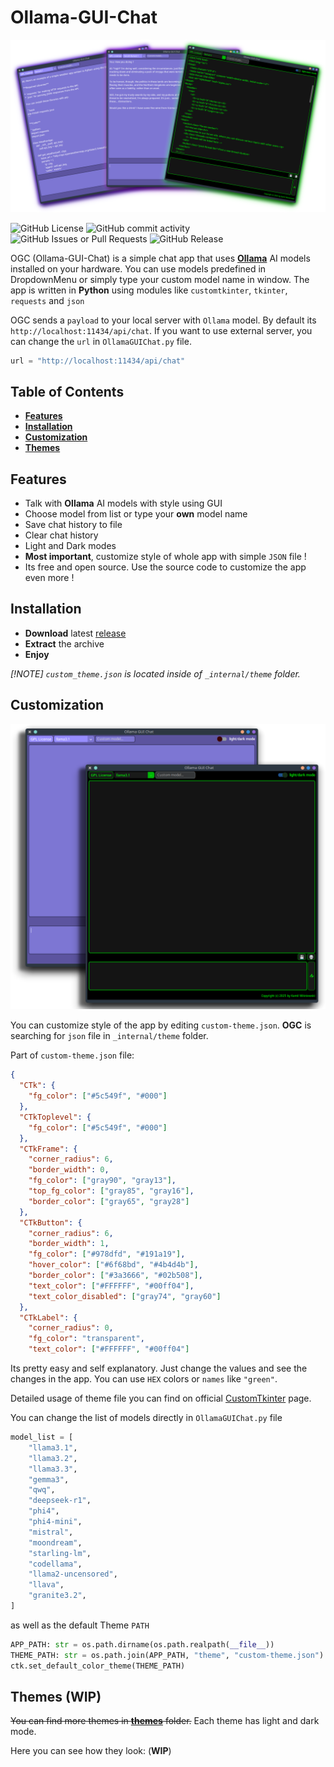 
# Ollama-GUI-Chat

![OGC default colors photo](src/Ollama_default_colors2.png)

![GitHub License](https://img.shields.io/github/license/tomteipl/Ollama-GUI-Chat?style=for-the-badge&logo=apache&logoSize=auto&labelColor=%235c549f&color=orange)
![GitHub commit activity](https://img.shields.io/github/commit-activity/t/tomteipl/Ollama-GUI-Chat?style=for-the-badge&logo=githubactions&logoColor=black&logoSize=auto&labelColor=%235c549f&color=orange)
![GitHub Issues or Pull Requests](https://img.shields.io/github/issues/tomteipl/Ollama-GUI-Chat?style=for-the-badge&logo=github&logoColor=black&logoSize=auto&labelColor=%235c549f&color=orange)
![GitHub Release](https://img.shields.io/github/v/release/tomteipl/Ollama-GUi-Chat?sort=date&display_name=tag&style=for-the-badge&logo=codesandbox&logoColor=black&logoSize=auto&labelColor=%235c549f&color=orange)

OGC (Ollama-GUI-Chat) is a simple chat app that uses
**[Ollama](https://ollama.com/)** AI models
installed on your hardware. You can use models predefined in DropdownMenu
or simply type your custom model name in window.
The app is written in **Python** using modules like
`customtkinter`, `tkinter`, `requests` and `json`

OGC sends a `payload` to your local server with `Ollama` model.
By default its `http://localhost:11434/api/chat`.
If you want to use external server, you can change the `url`
in `OllamaGUIChat.py` file.

```python
url = "http://localhost:11434/api/chat"
```

## Table of Contents

* **[Features][1]**
* **[Installation][2]**
* **[Customization][3]**
* **[Themes][4]**

[1]: https://github.com/tomteipl/Ollama-GUI-Chat?tab=readme-ov-file#features
[2]: https://github.com/tomteipl/Ollama-GUI-Chat?tab=readme-ov-file#installation
[3]: https://github.com/tomteipl/Ollama-GUI-Chat?tab=readme-ov-file#customization
[4]: https://github.com/tomteipl/Ollama-GUI-Chat?tab=readme-ov-file#themes

## Features

* Talk with **Ollama** AI models with style using GUI
* Choose model from list or type your **own** model name
* Save chat history to file
* Clear chat history
* Light and Dark modes
* **Most important**, customize style of whole app with simple `JSON` file !
* Its free and open source. Use the source code to customize the app even more !

## Installation

* **Download** latest [release](https://github.com/tomteipl/Ollama-GUI-Chat/releases/latest)
* **Extract** the archive
* **Enjoy**

*[!NOTE]
`custom_theme.json` is located inside of `_internal/theme` folder.*

## Customization

![OGC default colors photo](src/Ollama_default_colors1.png)

You can customize style of the app by editing `custom-theme.json`.
**OGC** is searching for `json` file in `_internal/theme` folder.

Part of `custom-theme.json` file:

```json
{
  "CTk": {
    "fg_color": ["#5c549f", "#000"]
  },
  "CTkToplevel": {
    "fg_color": ["#5c549f", "#000"]
  },
  "CTkFrame": {
    "corner_radius": 6,
    "border_width": 0,
    "fg_color": ["gray90", "gray13"],
    "top_fg_color": ["gray85", "gray16"],
    "border_color": ["gray65", "gray28"]
  },
  "CTkButton": {
    "corner_radius": 6,
    "border_width": 1,
    "fg_color": ["#978dfd", "#191a19"],
    "hover_color": ["#6f68bd", "#4b4d4b"],
    "border_color": ["#3a3666", "#02b508"],
    "text_color": ["#FFFFFF", "#00ff04"],
    "text_color_disabled": ["gray74", "gray60"]
  },
  "CTkLabel": {
    "corner_radius": 0,
    "fg_color": "transparent",
    "text_color": ["#FFFFFF", "#00ff04"]
```

Its pretty easy and self explanatory. Just change the values
and see the changes in the app.
You can use `HEX` colors or `names` like `"green"`.

Detailed usage of theme file you can find on
official [CustomTkinter](https://customtkinter.tomschimansky.com/documentation/)
page.

You can change the list of models directly in `OllamaGUIChat.py` file

```python
model_list = [
    "llama3.1",
    "llama3.2",
    "llama3.3",
    "gemma3",
    "qwq",
    "deepseek-r1",
    "phi4",
    "phi4-mini",
    "mistral",
    "moondream",
    "starling-lm",
    "codellama",
    "llama2-uncensored",
    "llava",
    "granite3.2",
]
```

as well as the default Theme `PATH`

```python
APP_PATH: str = os.path.dirname(os.path.realpath(__file__))
THEME_PATH: str = os.path.join(APP_PATH, "theme", "custom-theme.json")
ctk.set_default_color_theme(THEME_PATH)
```

## Themes (WIP)

~~You can find more themes in **[themes](themes/)** folder.~~
Each theme has light and dark mode.

Here you can see how they look: (**WIP**)
